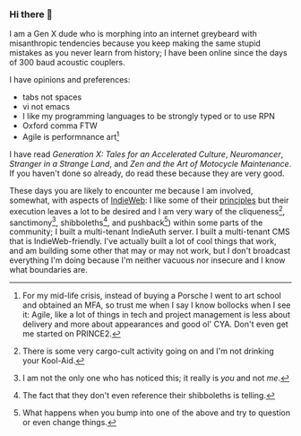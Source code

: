 ### Hi there 👋

I am a Gen X dude who is morphing into an internet greybeard with misanthropic tendencies because you keep making the same stupid mistakes as you never learn from history; I have been online since the days of 300 baud acoustic couplers.

I have opinions and preferences:
- tabs not spaces
- vi not emacs
- I like my programming languages to be strongly typed or to use RPN
- Oxford comma FTW
- Agile is performnance art[^1]

I have read _Generation X: Tales for an Accelerated Culture_, _Neuromancer_, _Stranger in a Strange Land_, and _Zen and the Art of Motocycle Maintenance_. If you haven't done so already, do read these because they are very good.

These days you are likely to encounter me because I am involved, somewhat, with aspects of [IndieWeb](https://indieweb.org): I like some of their [principles](https://indieweb.org/principles) but their execution leaves a lot to be desired and I am very wary of the cliqueness[^2], sanctimony[^3], shibboleths[^4], and pushback[^5]) within some parts of the community; I built a multi-tenant IndieAuth server. I built a multi-tenant CMS that is IndieWeb-friendly. I've actually built a lot of cool things that  work, and am building some other that may or may not work, but I don't broadcast everything I'm doing because I'm neither vacuous nor insecure and I know what boundaries are.

[^1]: For my mid-life crisis, instead of buying a Porsche I went to art school and obtained an MFA, so trust me when I say I know bollocks when I see it: Agile, like a lot of things in tech and project management is less about delivery and more about appearances and good ol' CYA. Don't even get me started on PRINCE2.
[^2]: There is some very cargo-cult activity going on and I'm not drinking your Kool-Aid.
[^3]: I am not the only one who has noticed this; it really is _you_ and not _me_.
[^4]: The fact that they don't even reference their shibboleths is telling.
[^5]: What happens when you bump into one of the above and try to question or even change things.

<!--
**omz13/omz13** is a ✨ _special_ ✨ repository because its `README.md` (this file) appears on your GitHub profile.

Here are some ideas to get you started:

- 🔭 I’m currently working on ...
- 🌱 I’m currently learning ...
- 👯 I’m looking to collaborate on ...
- 🤔 I’m looking for help with ...
- 💬 Ask me about ...
- 📫 How to reach me: ...
- 😄 Pronouns: ...
- ⚡ Fun fact: ...
-->
